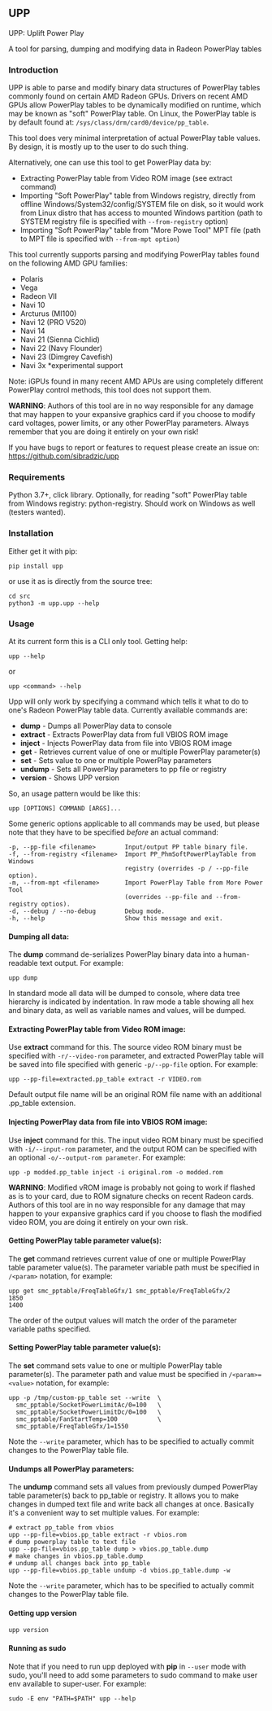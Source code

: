 ## UPP

UPP: Uplift Power Play

A tool for parsing, dumping and modifying data in Radeon PowerPlay tables

### Introduction

UPP is able to parse and modify binary data structures of PowerPlay tables
commonly found on certain AMD Radeon GPUs. Drivers on recent AMD GPUs
allow PowerPlay tables to be dynamically modified on runtime, which may be
known as "soft" PowerPlay table. On Linux, the PowerPlay table is by default
found at: `/sys/class/drm/card0/device/pp_table`.

This tool does very minimal interpretation of actual PowerPlay table values.
By design, it is mostly up to the user to do such thing.

Alternatively, one can use this tool to get PowerPlay data by:

* Extracting PowerPlay table from Video ROM image (see extract command)
* Importing "Soft PowerPlay" table from Windows registry, directly from
  offline Windows/System32/config/SYSTEM file on disk, so it would work
  from Linux distro that has access to mounted Windows partition
  (path to SYSTEM registry file is specified with `--from-registry` option)
* Importing "Soft PowerPlay" table from "More Powe Tool" MPT file
  (path to MPT file is specified with `--from-mpt option`)

This tool currently supports parsing and modifying PowerPlay tables found
on the following AMD GPU families:

* Polaris
* Vega
* Radeon VII
* Navi 10
* Arcturus (MI100)
* Navi 12 (PRO V520)
* Navi 14
* Navi 21 (Sienna Cichlid)
* Navi 22 (Navy Flounder)
* Navi 23 (Dimgrey Cavefish)
* Navi 3x *experimental support

Note: iGPUs found in many recent AMD APUs are using completely different
PowerPlay control methods, this tool does not support them.

**WARNING**: Authors of this tool are in no way responsible for any damage
that may happen to your expansive graphics card if you choose to modify
card voltages, power limits, or any other PowerPlay parameters. Always
remember that you are doing it entirely on your own risk!

If you have bugs to report or features to request please create an issue on:
https://github.com/sibradzic/upp

### Requirements

Python 3.7+, click library. Optionally, for reading "soft" PowerPlay table
from Windows registry: python-registry. Should work on Windows as well
(testers wanted).

### Installation

Either get it with pip:

    pip install upp

or use it as is directly from the source tree:

    cd src
    python3 -m upp.upp --help

### Usage

At its current form this is a CLI only tool. Getting help:

    upp --help

or

    upp <command> --help

Upp will only work by specifying a command which tells it what to do to one's
Radeon PowerPlay table data. Currently available commands are:

* **dump** - Dumps all PowerPlay data to console
* **extract** - Extracts PowerPlay data from full VBIOS ROM image
* **inject** - Injects PowerPlay data from file into VBIOS ROM image
* **get** - Retrieves current value of one or multiple PowerPlay parameter(s)
* **set** - Sets value to one or multiple PowerPlay parameters
* **undump** - Sets all PowerPlay parameters to pp file or registry
* **version** - Shows UPP version

So, an usage pattern would be like this:

    upp [OPTIONS] COMMAND [ARGS]...

Some generic options applicable to all commands may be used, but please note
that they have to be specified *before* an actual command:

    -p, --pp-file <filename>        Input/output PP table binary file.
    -f, --from-registry <filename>  Import PP_PhmSoftPowerPlayTable from Windows
                                    registry (overrides -p / --pp-file option).
    -m, --from-mpt <filename>       Import PowerPlay Table from More Power Tool
                                    (overrides --pp-file and --from-registry optios).
    -d, --debug / --no-debug        Debug mode.
    -h, --help                      Show this message and exit.

#### Dumping all data:

The **dump** command de-serializes PowerPlay binary data into a human-readable
text output. For example:

    upp dump

In standard mode all data will be dumped to console, where data tree hierarchy
is indicated by indentation. In raw mode a table showing all hex and binary
data, as well as variable names and values, will be dumped.

#### Extracting PowerPlay table from Video ROM image:

Use **extract** command for this. The source video ROM binary must be specified
with `-r/--video-rom` parameter, and extracted PowerPlay table will be saved
into file specified with generic `-p/--pp-file` option. For example:

    upp --pp-file=extracted.pp_table extract -r VIDEO.rom

Default output file name will be an original ROM file name with an
additional .pp_table extension.

#### Injecting PowerPlay data from file into VBIOS ROM image:

Use **inject** command for this. The input video ROM binary must be specified
with `-i/--input-rom` parameter, and the output ROM can be specified with an
optional `-o/--output-rom parameter`. For example:

    upp -p modded.pp_table inject -i original.rom -o modded.rom

**WARNING**: Modified vROM image is probably not going to work if flashed as is
to your card, due to ROM signature checks on recent Radeon cards. Authors of
this tool are in no way responsible for any damage that may happen to your
expansive graphics card if you choose to flash the modified video ROM, you are
doing it entirely on your own risk.

#### Getting PowerPlay table parameter value(s):

The **get** command retrieves current value of one or multiple PowerPlay table
parameter value(s). The parameter variable path must be specified in `/<param>`
notation, for example:

    upp get smc_pptable/FreqTableGfx/1 smc_pptable/FreqTableGfx/2
    1850
    1400

The order of the output values will match the order of the parameter variable
paths specified.

#### Setting PowerPlay table parameter value(s):

The **set** command sets value to one or multiple PowerPlay table
parameter(s). The parameter path and value must be specified in
`/<param>=<value>` notation, for example:

    upp -p /tmp/custom-pp_table set --write  \
      smc_pptable/SocketPowerLimitAc/0=100   \
      smc_pptable/SocketPowerLimitDc/0=100   \
      smc_pptable/FanStartTemp=100           \
      smc_pptable/FreqTableGfx/1=1550

Note the `--write` parameter, which has to be specified to actually commit
changes to the PowerPlay table file.

#### Undumps all PowerPlay parameters:

The **undump** command sets all values from previously dumped PowerPlay table parameter(s) back to pp_table or registry. It allows you to make changes in dumped text file and write back all changes at once. Basically it's a convenient way to set multiple values. For example:

    # extract pp_table from vbios
    upp --pp-file=vbios.pp_table extract -r vbios.rom
    # dump powerplay table to text file
    upp --pp-file=vbios.pp_table dump > vbios.pp_table.dump
    # make changes in vbios.pp_table.dump
    # undump all changes back into pp_table
    upp --pp-file=vbios.pp_table undump -d vbios.pp_table.dump -w

Note the `--write` parameter, which has to be specified to actually commit
changes to the PowerPlay table file.

#### Getting upp version

    upp version

#### Running as sudo

Note that if you need to run upp deployed with **pip** in `--user` mode with
sudo, you'll need to add some parameters to sudo command to make user env
available to super-user. For example:

    sudo -E env "PATH=$PATH" upp --help

